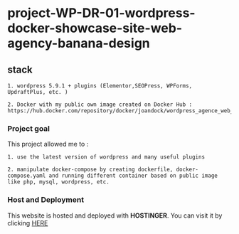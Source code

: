 # project-WP-DR-01-wordpress-docker-showcase-site-web-agency-banana-design

## stack

    1. wordpress 5.9.1 + plugins (Elementor,SEOPress, WPForms, UpdraftPlus, etc. )

    2. Docker with my public own image created on Docker Hub : https://hub.docker.com/repository/docker/joandock/wordpress_agence_web_banana_design/general

### Project goal

This project allowed me to :

    1. use the latest version of wordpress and many useful plugins

    2. manipulate docker-compose by creating dockerfile, docker-compose.yaml and running different container based on public image like php, mysql, wordpress, etc.

### Host and Deployment

This website is hosted and deployed with **HOSTINGER**. You can visit it by clicking [HERE](https://joan-kouloumba.in)

